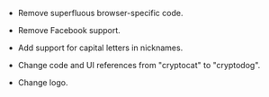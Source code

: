 * Remove superfluous browser-specific code.

* Remove Facebook support.

* Add support for capital letters in nicknames.

* Change code and UI references from "cryptocat" to "cryptodog".

* Change logo.
